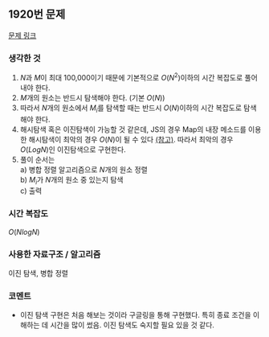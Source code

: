 ## 1920번 문제

[문제 링크](https://www.acmicpc.net/problem/1920)

### 생각한 것

1. $N$과 $M$이 최대 100,000이기 때문에 기본적으로 $O(N^2)$이하의 시간 복잡도로 풀어내야 한다.
2. $M$개의 원소는 반드시 탐색해야 한다. (기본 $O(N)$)
3. 따라서 $N$개의 원소에서 $M_i$를 탐색할 때는 반드시 $O(N)$이하의 시간 복잡도로 탐색해야 한다.
4. 해시탐색 혹은 이진탐색이 가능할 것 같은데, JS의 경우 Map의 내장 메소드를 이용한 해시탐색이 최악의 경우 $O(N)$이 될 수 있다 [(참고)](https://itnext.io/v8-deep-dives-understanding-map-internals-45eb94a183df). 따라서 최악의 경우 $O(Log N)$인 이진탐색으로 구현한다.
5. 풀이 순서는  
   a) 병합 정렬 알고리즘으로 $N$개의 원소 정렬  
   b) $M_i$가 $N$개의 원소 중 있는지 탐색  
   c) 출력

### 시간 복잡도

$O(NlogN)$

### 사용한 자료구조 / 알고리즘

이진 탐색, 병합 정렬

### 코멘트

- 이진 탐색 구현은 처음 해보는 것이라 구글링을 통해 구현했다. 특히 종료 조건을 이해하는 데 시간을 많이 썼음. 이진 탐색도 숙지할 필요 있을 것 같다.
